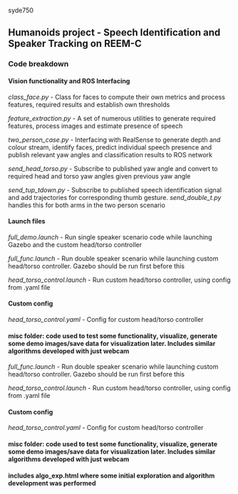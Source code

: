 syde750


## Humanoids project - Speech Identification and Speaker Tracking on REEM-C
### Code breakdown

#### Vision functionality and ROS Interfacing

*class_face.py* - Class for faces to compute their own metrics and process features, required results and establish own thresholds

*feature_extraction.py* - A set of numerous utilities to generate required features, process images and estimate presence of speech

*two_person_case.py* - Interfacing with RealSense to generate depth and colour stream, identify faces, predict individual speech presence and publish relevant yaw angles and classification results to ROS network

*send_head_torso.py* - Subscribe to published yaw angle and convert to required head and torso yaw angles given previous yaw angle

*send_tup_tdown.py* - Subscribe to published speech identification signal and add trajectories for corresponding thumb gesture. *send_double_t.py* handles this for both arms in the 
two person scenario

#### Launch files

*full_demo.launch* - Run single speaker scenario code while launching Gazebo and the custom head/torso controller


*full_func.launch* - Run double speaker scenario while launching custom head/torso controller. Gazebo should be run first before this

*head_torso_control.launch* - Run custom head/torso controller, using config from .yaml file


#### Custom config

*head_torso_control.yaml* - Config for custom head/torso controller



#### misc folder: code used to test some functionality, visualize, generate some demo images/save data for visualization later. Includes similar algorithms developed with just webcam


*full_func.launch* - Run double speaker scenario while launching custom head/torso controller. Gazebo should be run first before this

*head_torso_control.launch* - Run custom head/torso controller, using config from .yaml file


#### Custom config

*head_torso_control.yaml* - Config for custom head/torso controller


#### misc folder: code used to test some functionality, visualize, generate some demo images/save data for visualization later. Includes similar algorithms developed with just webcam
#### includes algo_exp.html where some initial exploration and algorithm development was performed



